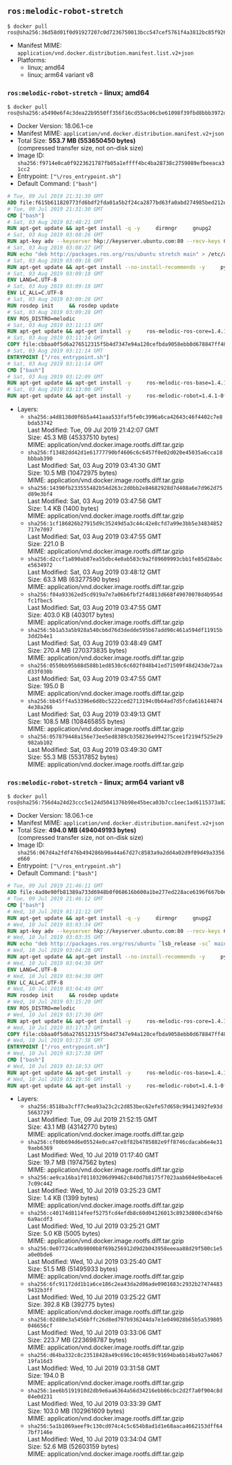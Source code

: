 ## `ros:melodic-robot-stretch`

```console
$ docker pull ros@sha256:36d58d01f0d91927207c0d7236750013bcc547cef5761f4a3812bc85f92677c9
```

-	Manifest MIME: `application/vnd.docker.distribution.manifest.list.v2+json`
-	Platforms:
	-	linux; amd64
	-	linux; arm64 variant v8

### `ros:melodic-robot-stretch` - linux; amd64

```console
$ docker pull ros@sha256:a5490e6f4c3dea22b9550ff356f16cd55ac06cbe61098f39fbd8bbb3972d5b62
```

-	Docker Version: 18.06.1-ce
-	Manifest MIME: `application/vnd.docker.distribution.manifest.v2+json`
-	Total Size: **553.7 MB (553650450 bytes)**  
	(compressed transfer size, not on-disk size)
-	Image ID: `sha256:f9714e0ca0f9223621787fb05a1effff4bc4ba28738c2759089efbeeaca31cc2`
-	Entrypoint: `["\/ros_entrypoint.sh"]`
-	Default Command: `["bash"]`

```dockerfile
# Tue, 09 Jul 2019 21:31:30 GMT
ADD file:f615b611820773fd6bdf2fda01a5b2f24ca2877bd63fa0abd274985bed212e67 in / 
# Tue, 09 Jul 2019 21:31:30 GMT
CMD ["bash"]
# Sat, 03 Aug 2019 02:48:21 GMT
RUN apt-get update && apt-get install -q -y     dirmngr     gnupg2     && rm -rf /var/lib/apt/lists/*
# Sat, 03 Aug 2019 03:08:26 GMT
RUN apt-key adv --keyserver hkp://keyserver.ubuntu.com:80 --recv-keys C1CF6E31E6BADE8868B172B4F42ED6FBAB17C654
# Sat, 03 Aug 2019 03:08:27 GMT
RUN echo "deb http://packages.ros.org/ros/ubuntu stretch main" > /etc/apt/sources.list.d/ros1-latest.list
# Sat, 03 Aug 2019 03:09:18 GMT
RUN apt-get update && apt-get install --no-install-recommends -y     python-rosdep     python-rosinstall     python-vcstools     && rm -rf /var/lib/apt/lists/*
# Sat, 03 Aug 2019 03:09:18 GMT
ENV LANG=C.UTF-8
# Sat, 03 Aug 2019 03:09:18 GMT
ENV LC_ALL=C.UTF-8
# Sat, 03 Aug 2019 03:09:28 GMT
RUN rosdep init     && rosdep update
# Sat, 03 Aug 2019 03:09:28 GMT
ENV ROS_DISTRO=melodic
# Sat, 03 Aug 2019 03:11:13 GMT
RUN apt-get update && apt-get install -y     ros-melodic-ros-core=1.4.1-0*     && rm -rf /var/lib/apt/lists/*
# Sat, 03 Aug 2019 03:11:14 GMT
COPY file:cbbaa0f5d6a276512315f5b4d7347e94a120cefbda9058ebb0d678847ff4837f in / 
# Sat, 03 Aug 2019 03:11:14 GMT
ENTRYPOINT ["/ros_entrypoint.sh"]
# Sat, 03 Aug 2019 03:11:14 GMT
CMD ["bash"]
# Sat, 03 Aug 2019 03:12:09 GMT
RUN apt-get update && apt-get install -y     ros-melodic-ros-base=1.4.1-0*     && rm -rf /var/lib/apt/lists/*
# Sat, 03 Aug 2019 03:13:00 GMT
RUN apt-get update && apt-get install -y     ros-melodic-robot=1.4.1-0*     && rm -rf /var/lib/apt/lists/*
```

-	Layers:
	-	`sha256:a4d8138d0f6b5a441aaa533faf5fe0c3996a6ca42643c46f4402c7e8bda53742`  
		Last Modified: Tue, 09 Jul 2019 21:42:07 GMT  
		Size: 45.3 MB (45337510 bytes)  
		MIME: application/vnd.docker.image.rootfs.diff.tar.gzip
	-	`sha256:f13482dd42d1e61777790bf4606c6c6457f0e02d020e45035a6cca18bbbab390`  
		Last Modified: Sat, 03 Aug 2019 03:41:30 GMT  
		Size: 10.5 MB (10472975 bytes)  
		MIME: application/vnd.docker.image.rootfs.diff.tar.gzip
	-	`sha256:14390fb233555482b54d263c2d0bb2e84682928d7d408a6e7d962d75d89e3bf4`  
		Last Modified: Sat, 03 Aug 2019 03:47:56 GMT  
		Size: 1.4 KB (1400 bytes)  
		MIME: application/vnd.docker.image.rootfs.diff.tar.gzip
	-	`sha256:1cf186826b27915d9c35249d5a3c44c42e8cfd7a99e3bb5e34834852717e7097`  
		Last Modified: Sat, 03 Aug 2019 03:47:55 GMT  
		Size: 221.0 B  
		MIME: application/vnd.docker.image.rootfs.diff.tar.gzip
	-	`sha256:d2ccf1a890ab87ea55dbc4e0ab583c9a2f89609993cbb1fe85d28abce5634972`  
		Last Modified: Sat, 03 Aug 2019 03:48:12 GMT  
		Size: 63.3 MB (63277590 bytes)  
		MIME: application/vnd.docker.image.rootfs.diff.tar.gzip
	-	`sha256:f04a93362ed5cd919a7e7a06b6fbf2f4d813d668f49070078d4b954dfc1fbec5`  
		Last Modified: Sat, 03 Aug 2019 03:47:55 GMT  
		Size: 403.0 KB (403017 bytes)  
		MIME: application/vnd.docker.image.rootfs.diff.tar.gzip
	-	`sha256:5b1a53a5b928a540cb6d76d3dedde595b67add90c461a594df11915b3dd2b4e1`  
		Last Modified: Sat, 03 Aug 2019 03:48:49 GMT  
		Size: 270.4 MB (270373835 bytes)  
		MIME: application/vnd.docker.image.rootfs.diff.tar.gzip
	-	`sha256:0550bb95b88d588b1ed8530c6c602f048b41ed71509f48d243de72aad33f030b`  
		Last Modified: Sat, 03 Aug 2019 03:47:55 GMT  
		Size: 195.0 B  
		MIME: application/vnd.docker.image.rootfs.diff.tar.gzip
	-	`sha256:bb45ff4a53396e6d8bc5222ced2713194c0b64ad7d5fcda6161448744e38a266`  
		Last Modified: Sat, 03 Aug 2019 03:49:13 GMT  
		Size: 108.5 MB (108465855 bytes)  
		MIME: application/vnd.docker.image.rootfs.diff.tar.gzip
	-	`sha256:057879448a156e73ee5ed8389cb358236e994275cee1f2194f525e29982ab102`  
		Last Modified: Sat, 03 Aug 2019 03:49:30 GMT  
		Size: 55.3 MB (55317852 bytes)  
		MIME: application/vnd.docker.image.rootfs.diff.tar.gzip

### `ros:melodic-robot-stretch` - linux; arm64 variant v8

```console
$ docker pull ros@sha256:756d4a24d23ccc5e124d5041376b98e45beca03b7cc1eec1ad6115373a828dcd
```

-	Docker Version: 18.06.1-ce
-	Manifest MIME: `application/vnd.docker.distribution.manifest.v2+json`
-	Total Size: **494.0 MB (494049193 bytes)**  
	(compressed transfer size, not on-disk size)
-	Image ID: `sha256:067d4a2fdf476b494286b90a44a67d27c8583a9a2dd4a02d9f09d49a3356e660`
-	Entrypoint: `["\/ros_entrypoint.sh"]`
-	Default Command: `["bash"]`

```dockerfile
# Tue, 09 Jul 2019 21:46:11 GMT
ADD file:4ad0e90fb81389a733d6948b0f068616b600a1be277ed228ace6196f667b0ead in / 
# Tue, 09 Jul 2019 21:46:12 GMT
CMD ["bash"]
# Wed, 10 Jul 2019 01:11:12 GMT
RUN apt-get update && apt-get install -q -y     dirmngr     gnupg2     lsb-release     && rm -rf /var/lib/apt/lists/*
# Wed, 10 Jul 2019 03:03:34 GMT
RUN apt-key adv --keyserver hkp://keyserver.ubuntu.com:80 --recv-keys C1CF6E31E6BADE8868B172B4F42ED6FBAB17C654
# Wed, 10 Jul 2019 03:03:35 GMT
RUN echo "deb http://packages.ros.org/ros/ubuntu `lsb_release -sc` main" > /etc/apt/sources.list.d/ros-latest.list
# Wed, 10 Jul 2019 03:04:28 GMT
RUN apt-get update && apt-get install --no-install-recommends -y     python-rosdep     python-rosinstall     python-vcstools     && rm -rf /var/lib/apt/lists/*
# Wed, 10 Jul 2019 03:04:30 GMT
ENV LANG=C.UTF-8
# Wed, 10 Jul 2019 03:04:30 GMT
ENV LC_ALL=C.UTF-8
# Wed, 10 Jul 2019 03:04:49 GMT
RUN rosdep init     && rosdep update
# Wed, 10 Jul 2019 03:15:20 GMT
ENV ROS_DISTRO=melodic
# Wed, 10 Jul 2019 03:17:30 GMT
RUN apt-get update && apt-get install -y     ros-melodic-ros-core=1.4.1-0*     && rm -rf /var/lib/apt/lists/*
# Wed, 10 Jul 2019 03:17:37 GMT
COPY file:cbbaa0f5d6a276512315f5b4d7347e94a120cefbda9058ebb0d678847ff4837f in / 
# Wed, 10 Jul 2019 03:17:38 GMT
ENTRYPOINT ["/ros_entrypoint.sh"]
# Wed, 10 Jul 2019 03:17:38 GMT
CMD ["bash"]
# Wed, 10 Jul 2019 03:18:53 GMT
RUN apt-get update && apt-get install -y     ros-melodic-ros-base=1.4.1-0*     && rm -rf /var/lib/apt/lists/*
# Wed, 10 Jul 2019 03:19:56 GMT
RUN apt-get update && apt-get install -y     ros-melodic-robot=1.4.1-0*     && rm -rf /var/lib/apt/lists/*
```

-	Layers:
	-	`sha256:8518ba3cff7c9ea93a23c2c2d853bec62efe57d658c99413492fe93d56637297`  
		Last Modified: Tue, 09 Jul 2019 21:52:15 GMT  
		Size: 43.1 MB (43142770 bytes)  
		MIME: application/vnd.docker.image.rootfs.diff.tar.gzip
	-	`sha256:cf00b694d6e05524e0ca47ce8f82b4785882e9ff8746cdacab6e4e319aeb6369`  
		Last Modified: Wed, 10 Jul 2019 01:17:40 GMT  
		Size: 19.7 MB (19747562 bytes)  
		MIME: application/vnd.docker.image.rootfs.diff.tar.gzip
	-	`sha256:ae9ca16ba1f01103206d99462c840d7b8175f7023aab604e9be4ace67c09c442`  
		Last Modified: Wed, 10 Jul 2019 03:25:23 GMT  
		Size: 1.4 KB (1399 bytes)  
		MIME: application/vnd.docker.image.rootfs.diff.tar.gzip
	-	`sha256:c40174d8114feef5275fcd4efdb8c60d04126013c8923d800cd34f6b6a9acdf3`  
		Last Modified: Wed, 10 Jul 2019 03:25:21 GMT  
		Size: 5.0 KB (5005 bytes)  
		MIME: application/vnd.docker.image.rootfs.diff.tar.gzip
	-	`sha256:0e07724ca0b9800b8f69b256912d9d2b043958eeeaa88d29f500c1e5a0e0bde6`  
		Last Modified: Wed, 10 Jul 2019 03:25:40 GMT  
		Size: 51.5 MB (51495933 bytes)  
		MIME: application/vnd.docker.image.rootfs.diff.tar.gzip
	-	`sha256:6fc91172dd1b1a6ce186c2ea43da2d06ade0901683c2932b274744839432b3ff`  
		Last Modified: Wed, 10 Jul 2019 03:25:22 GMT  
		Size: 392.8 KB (392775 bytes)  
		MIME: application/vnd.docker.image.rootfs.diff.tar.gzip
	-	`sha256:02d80e3a5456bffc26d8ed797b936244da7e1e049028b65b5a539805046656cf`  
		Last Modified: Wed, 10 Jul 2019 03:33:06 GMT  
		Size: 223.7 MB (223698787 bytes)  
		MIME: application/vnd.docker.image.rootfs.diff.tar.gzip
	-	`sha256:d64ba332c8c23518428a49c696c10c4659c91694ba6b14ba927a406719fa16d3`  
		Last Modified: Wed, 10 Jul 2019 03:31:58 GMT  
		Size: 194.0 B  
		MIME: application/vnd.docker.image.rootfs.diff.tar.gzip
	-	`sha256:1ee6b5191910d2db9e6aa6364a56d34216ebb86cbc2d2f7a0f904c8d04e0d231`  
		Last Modified: Wed, 10 Jul 2019 03:33:39 GMT  
		Size: 103.0 MB (102961609 bytes)  
		MIME: application/vnd.docker.image.rootfs.diff.tar.gzip
	-	`sha256:5a1b1069aeef9c130cd074c4c5c654b8ad1d1e68aaca4662153dff647bf7146e`  
		Last Modified: Wed, 10 Jul 2019 03:34:04 GMT  
		Size: 52.6 MB (52603159 bytes)  
		MIME: application/vnd.docker.image.rootfs.diff.tar.gzip
